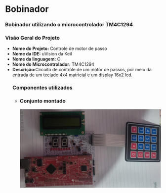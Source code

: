 # Bobinador

<!DOCTYPE html>
<html>
<head>
  <meta charset="UTF-8">
 
</head>
<body>
  <h3>Bobinador utilizando o microcontrolador TM4C1294</h3>
  <h3>Visão Geral do Projeto</h3>
  <ul>
    <li><strong>Nome do Projeto:</strong> Controle de motor de passo</li>
    <li><strong>Nome da IDE:</strong> uVision da Keil</li>
    <li><strong>Nome da linguagem:</strong> C</li>
    <li><strong>Nome do Microcontrolador:</strong> TM4C1294</li>
    <li><strong>Descrição:</strong>Circuito de controle de um motor de passos, por meio da entrada de um teclado 4x4 matricial e um display 16x2 lcd. </li
  </ul>
  
  <h3>Componentes utilizados</h3>
    <ul>
    <li>  <h3>Conjunto montado</h3>
  <img src="projeto.jpg" alt="projeto montado">
      </li>
    </ul>
 
  
</body>
</html>
